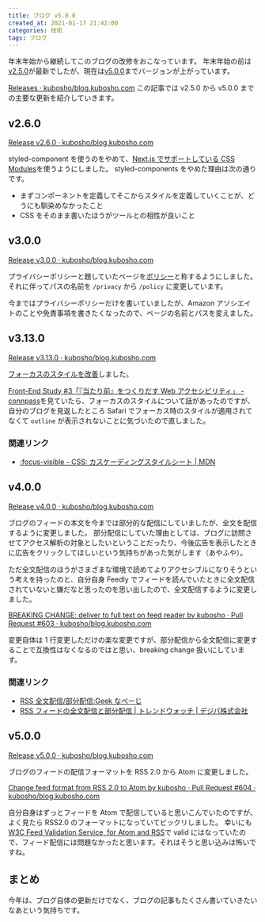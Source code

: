 ```yaml
---
title: ブログ v5.0.0
created_at: 2021-01-17 21:42:00
categories: 技術
tags: ブログ
---
```


年末年始から継続してこのブログの改修をおこなっています。
年末年始の前は[v2.5.0](https://github.com/kubosho/blog.kubosho.com/releases/tag/v2.5.0)が最新でしたが、現在は[v5.0.0](https://github.com/kubosho/blog.kubosho.com/releases/tag/v5.0.0)までバージョンが上がっています。

[Releases · kubosho/blog.kubosho.com](https://github.com/kubosho/blog.kubosho.com/releases)
この記事では v2.5.0 から v5.0.0 までの主要な更新を紹介していきます。

## v2.6.0

[Release v2.6.0 · kubosho/blog.kubosho.com](https://github.com/kubosho/blog.kubosho.com/releases/tag/v2.6.0)

styled-component を使うのをやめて、[Next.js でサポートしている CSS Modules](https://nextjs.org/docs/basic-features/built-in-css-support)を使うようにしました。
styled-components をやめた理由は次の通りです。

- まずコンポーネントを定義してそこからスタイルを定義していくことが、どうにも馴染めなかったこと
- CSS をそのまま書いたほうがツールとの相性が良いこと

## v3.0.0

[Release v3.0.0 · kubosho/blog.kubosho.com](https://github.com/kubosho/blog.kubosho.com/releases/tag/v3.0.0)

プライバシーポリシーと題していたページを[ポリシー](https://blog.kubosho.com/policy)と称するようにしました。
それに伴ってパスの名前を `/privacy` から `/policy` に変更しています。

今まではプライバシーポリシーだけを書いていましたが、Amazon アソシエイトのことや免責事項を書きたくなったので、ページの名前とパスを変えました。

## v3.13.0

[Release v3.13.0 · kubosho/blog.kubosho.com](https://github.com/kubosho/blog.kubosho.com/releases/tag/v3.13.0)

[フォーカスのスタイルを改善](https://github.com/kubosho/blog.kubosho.com/commit/ee34efd2d5b06187db7f33fe5e877e32fd5f1f52)しました。

[Front-End Study #3「『当たり前』をつくりだす Web アクセシビリティ」 - connpass](https://forkwell.connpass.com/event/198726/)を見ていたら、フォーカスのスタイルについて話があったのですが、自分のブログを見返したところ Safari でフォーカス時のスタイルが適用されてなくて `outline` が表示されないことに気づいたので直しました。

### 関連リンク

- [:focus-visible - CSS: カスケーディングスタイルシート | MDN](https://developer.mozilla.org/ja/docs/Web/CSS/:focus-visible#selectively_showing_the_focus_indicator)

## v4.0.0

[Release v4.0.0 · kubosho/blog.kubosho.com](https://github.com/kubosho/blog.kubosho.com/releases/tag/v4.0.0)

ブログのフィードの本文を今までは部分的な配信にしていましたが、全文を配信するように変更しました。
部分配信にしていた理由としては、ブログに訪問させてアクセス解析の対象としたいということだったり、今後広告を表示したときに広告をクリックしてほしいという気持ちがあった気がします（あやふや）。

ただ全文配信のほうがさまざまな環境で読めてよりアクセシブルになりそうという考えを持ったのと、自分自身 Feedly でフィードを読んでいたときに全文配信されていないと嫌だなと思ったのを思い出したので、全文配信するように変更しました。

[BREAKING CHANGE: deliver to full text on feed reader by kubosho · Pull Request #603 · kubosho/blog.kubosho.com](https://github.com/kubosho/blog.kubosho.com/pull/603)

変更自体は 1 行変更しただけの楽な変更ですが、部分配信から全文配信に変更することで互換性はなくなるのではと思い、breaking change 扱いにしています。

### 関連リンク

- [RSS 全文配信/部分配信:Geek なぺーじ](https://www.geekpage.jp/web/blogging-theory/rss-all-part.php)
- [RSS フィードの全文配信と部分配信 | トレンドウォッチ | デジパ株式会社](https://digiper.com/topics/article/187.shtml)

## v5.0.0

[Release v5.0.0 · kubosho/blog.kubosho.com](https://github.com/kubosho/blog.kubosho.com/releases/tag/v5.0.0)

ブログのフィードの配信フォーマットを RSS 2.0 から Atom に変更しました。

[Change feed format from RSS 2.0 to Atom by kubosho · Pull Request #604 · kubosho/blog.kubosho.com](https://github.com/kubosho/blog.kubosho.com/pull/604)

自分自身はずっとフィードを Atom で配信していると思いこんでいたのですが、よく見たら RSS2.0 のフォーマットになっていてビックリしました。
幸いにも[W3C Feed Validation Service, for Atom and RSS](https://validator.w3.org/feed/)で valid にはなっていたので、フィード配信には問題なかったと思います。それはそうと思い込みは怖いですね。

## まとめ

今年は、ブログ自体の更新だけでなく、ブログの記事もたくさん書いていきたいなあという気持ちです。

